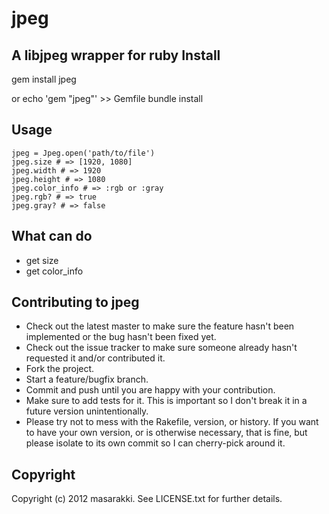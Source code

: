 jpeg
====
A libjpeg wrapper for ruby
Install
-------
 gem install jpeg

or
 echo 'gem "jpeg"' >> Gemfile
 bundle install

Usage
-----
    jpeg = Jpeg.open('path/to/file')
    jpeg.size # => [1920, 1080]
    jpeg.width # => 1920
    jpeg.height # => 1080
    jpeg.color_info # => :rgb or :gray
    jpeg.rgb? # => true
    jpeg.gray? # => false

What can do
-----------
* get size
* get color_info

Contributing to jpeg
--------------------

* Check out the latest master to make sure the feature hasn't been implemented or the bug hasn't been fixed yet.
* Check out the issue tracker to make sure someone already hasn't requested it and/or contributed it.
* Fork the project.
* Start a feature/bugfix branch.
* Commit and push until you are happy with your contribution.
* Make sure to add tests for it. This is important so I don't break it in a future version unintentionally.
* Please try not to mess with the Rakefile, version, or history. If you want to have your own version, or is otherwise necessary, that is fine, but please isolate to its own commit so I can cherry-pick around it.

Copyright
---------

Copyright (c) 2012 masarakki. See LICENSE.txt for
further details.

